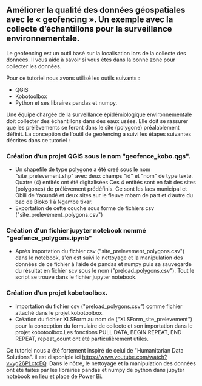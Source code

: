 ## Améliorer la qualité des données géospatiales avec le « geofencing ». Un exemple avec la collecte d’échantillons pour la surveillance environnementale.

Le geofencing est un outil basé sur la localisation lors de la collecte des données. Il vous aide à savoir si vous êtes dans la bonne zone pour collecter les données.

Pour ce tutoriel nous avons utilisé les outils suivants :
-	QGIS
-	Kobotoolbox
-	Python et ses libraires pandas et numpy.                                                                     

Une équipe chargée de la surveillance épidémiologique environnementale doit collecter des échantillons dans des eaux usées. Elle doit se rassurer que les prélèvements se feront dans le site (polygone) préalablement définit.  La conception de l'outil de geofencing a suivi les étapes suivantes décrites dans ce tutoriel :
###	Création d’un projet QGIS sous le nom "geofence_kobo.qgs".
-	Un shapefile de type polygone a été creé sous le nom "site_prelevement.shp" avec deux champs "id" et "nom" de type texte. Quatre (4) entités ont été digitalisées  Ces 4 entités sont en fait des sites (polygones) de prélèvement prédéfinis. Ce sont les lacs municipal et Obili de Yaoundé et deux sites sur le fleuve mbam de part et d’autre du bac de Bioko 1 à Ngambe tikar.
-	Exportation de cette couche sous forme de fichiers csv ("site_prelevement_polygons.csv")
###	Création d'un fichier jupyter notebook nommé "geofence_polygons.ipynb"    
- Après importation du fichier csv ("site_prelevement_polygons.csv") dans le notebook, s'en est suivi le nettoyage et la manipulation des données de ce fichier à l’aide de pandas et numpy puis sa sauvegarde du résultat en fichier scv sous le nom ("preload_polygons.csv"). Tout le script se trouve dans le fichier jupyter notebook.     
###	Création d’un projet kobotoolbox.
-	Importation du fichier csv ("preload_polygons.csv") comme fichier attaché dans le projet kobotoolbox.
-	Création du fichier XLSForm au nom de ("XLSForm_site_prelevement") pour la conception du formulaire de collecte et son importation dans le projet kobotoolbox.Les fonctions PULL DATA, BEGIN REPEAT, END REPEAT, repeat_count ont été particulièrement utiles.                                  

Ce tutoriel nous a été fortement inspiré de celui de "Humanitarian Data Solutions". il est disponiple ici https://www.youtube.com/watch?v=yg26PLctcEQ. Dans le nôtre, le nettoyage et la manipulation des données ont été faites par les librairies pandas et numpy de python dans jupyter notebook en lieu et place de Power Bi.             
